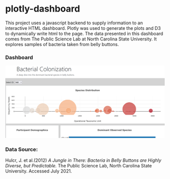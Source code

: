 # plotly-dashboard
This project uses a javascript backend to supply information to an interactive HTML dashboard. Plotly was used to generate the plots and D3 to dynamically write html to the page. The data presented in this dashboard comes from The Public Science Lab at North Carolina State University. It explores samples of bacteria taken from belly buttons.

### Dashboard
[<img src="https://github.com/bakerv/plotly-dashboard/blob/main/images/deployment_sample.PNG">](https://bakerv.github.io/plotly-dashboard/)

### Data Source: 

Hulcr, J. et al.(2012) <i>A Jungle in There: Bacteria in Belly Buttons are Highly Diverse, but Predictable.</i> The Public Science Lab, North Carolina State University. Accessed July 2021.
